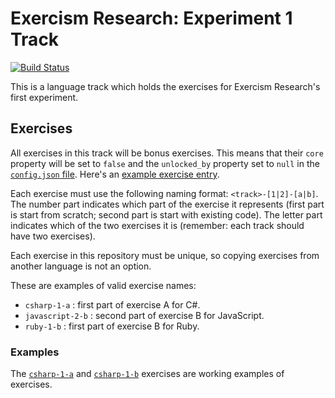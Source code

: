 # Exercism Research: Experiment 1 Track

[![Build Status](https://travis-ci.org/exercism/research_experiment_1.svg?branch=master)](https://travis-ci.org/exercism/research_experiment_1)

This is a language track which holds the exercises for Exercism Research's first experiment.

## Exercises

All exercises in this track will be bonus exercises. This means that their `core` property will be set to `false` and the `unlocked_by` property set to `null` in the [`config.json` file](https://github.com/exercism/research_experiment_1/blob/master/config.json). Here's an [example exercise entry](https://github.com/exercism/research_experiment_1/blob/master/config.json#L10).

Each exercise must use the following naming format: `<track>-[1|2]-[a|b]`. The number part indicates which part of the exercise it represents (first part is start from scratch; second part is start with existing code). The letter part indicates which of the two exercises it is (remember: each track should have two exercises).

Each exercise in this repository must be unique, so copying exercises from another language is not an option.

These are examples of valid exercise names:

- `csharp-1-a` : first part of exercise A for C#.
- `javascript-2-b` : second part of exercise B for JavaScript.
- `ruby-1-b` : first part of exercise B for Ruby.

### Examples

The [`csharp-1-a`](https://github.com/exercism/research_experiment_1/tree/master/exercises/csharp-1-a) and [`csharp-1-b`](https://github.com/exercism/research_experiment_1/tree/master/exercises/csharp-1-b) exercises are working examples of exercises.
